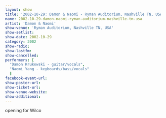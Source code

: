 ```yaml
---
layout: show
title: '2002-10-29: Damon & Naomi - Ryman Auditorium, Nashville TN, USA'
name: 2002-10-29-damon-naomi-ryman-auditorium-nashville-tn-usa
artist: 'Damon & Naomi'
show-venue: 'Ryman Auditorium, Nashville TN, USA'
show-setlist: 
show-date: 2002-10-29
category: 2002
show-radio: 
show-lastfm: 
show-cancelled: 
performers: [
  "Damon Krukowski - guitar/vocals",
  "Naomi Yang - keyboards/bass/vocals"
  ]
facebook-event-url: 
show-poster-url: 
show-ticket-url: 
show-venue-website: 
show-additional: 
---
```


opening for Wilco